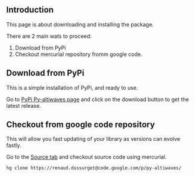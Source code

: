 ## Introduction ##

This page is about downloading and installing the package.

There are 2 main wats to proceed:
  1. Download from PyPi
  1. Checkout mercurial repository fromm google code.


## Download from PyPi ##

This is a simple installation of PyPi, and ready to use.

Go to [PyPi Py-altiwaves page](https://pypi.python.org/pypi/py-altiwaves) and click on the download button to get the latest release.

## Checkout from google code repository ##

This will allow you fast updating of your library as versions can evolve fastly.

Go to the [Source tab](https://code.google.com/p/py-altiwaves/source/checkout) and checkout source code using mercurial.

```
hg clone https://renaud.dussurget@code.google.com/p/py-altiwaves/ 
```